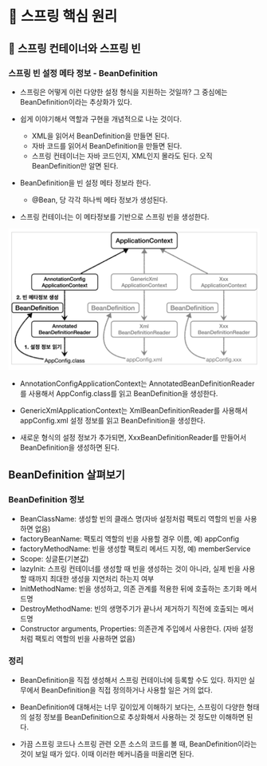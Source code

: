 # :book: 스프링 핵심 원리

## :pushpin: 스프링 컨테이너와 스프링 빈

### 스프링 빈 설정 메타 정보 - BeanDefinition
- 스프링은 어떻게 이런 다양한 설정 형식을 지원하는 것일까? 그 중심에는 BeanDefinition이라는 추상화가 있다.
- 쉽게 이야기해서 역할과 구현을 개념적으로 나눈 것이다.
    - XML을 읽어서 BeanDefinition을 만들면 된다.
    - 자바 코드를 읽어서 BeanDefinition을 만들면 된다.
    - 스프링 컨테이너는 자바 코드인지, XML인지 몰라도 된다. 오직 BeanDefinition만 알면 된다.
    
- BeanDefinition을 빈 설정 메타 정보라 한다.
    - @Bean, <bean> 당 각각 하나씩 메타 정보가 생성된다.
    
- 스프링 컨테이너는 이 메타정보를 기반으로 스프링 빈을 생성한다.

![](image/스프링빈메타정보.png)

- AnnotationConfigApplicationContext는 AnnotatedBeanDefinitionReader를 
  사용해서 AppConfig.class를 읽고 BeanDefinition을 생성한다.
- GenericXmlApplicationContext는 XmlBeanDefinitionReader를 사용해서 
appConfig.xml 설정 정보를 읽고 BeanDefinition을 생성한다.
  
- 새로운 형식의 설정 정보가 추가되면, XxxBeanDefinitionReader를 만들어서 BeanDefinition을 생성하면 된다.

## BeanDefinition 살펴보기

### BeanDefinition 정보
- BeanClassName: 생성할 빈의 클래스 명(자바 설정처럼 팩토리 역할의 빈을 사용하면 없음)
- factoryBeanName: 팩토리 역할의 빈을 사용할 경우 이름, 예) appConfig
- factoryMethodName: 빈을 생성할 팩토리 메서드 지정, 예) memberService
- Scope: 싱글톤(기본값)
- lazyInit: 스프링 컨테이너를 생성할 때 빈을 생성하는 것이 아니라, 실제 빈을 사용할 때까지 최대한 생성을 지연처리 하는지 여부
- InitMethodName: 빈을 생성하고, 의존 관계를 적용한 뒤에 호출하는 초기화 메서드명
- DestroyMethodName: 빈의 생명주기가 끝나서 제거하기 직전에 호출되는 메서드명
- Constructor arguments, Properties: 의존관계 주입에서 사용한다. (자바 설정처럼 팩토리 역할의 빈을 사용하면 없음)


### 정리
- BeanDefinition을 직접 생성해서 스프링 컨테이너에 등록할 수도 있다. 하지만 실무에서 BeanDefinition을 직접 정의하거나 사용할 일은 거의 없다.
- BeanDefinition에 대해서는 너무 깊이있게 이해하기 보다는, 스프링이 다양한 형태의 설정 정보를 BeanDefinition으로 추상화해서 
사용하는 것 정도만 이해하면 된다.
  
- 가끔 스프링 코드나 스프링 관련 오픈 소스의 코드를 볼 때, BeanDefinition이라는 것이 보일 때가 있다.
이때 이러한 메커니즘을 떠올리면 된다.